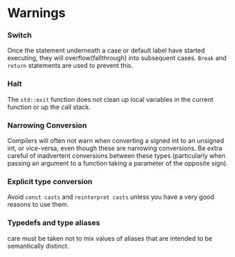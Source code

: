 # Warnings

### Switch

Once the statement underneath a case or default label have started executing, they will overflow(fallthrough) into subsequent cases. `Break` and `return` statements are used to prevent this.

### Halt

The `std::exit` function does not clean up local variables in the current function or up the call stack.

### Narrowing Conversion
Compilers will often not warn when converting a signed int to an unsigned int, or vice-versa, even though these are narrowing conversions. Be extra careful of inadvertent conversions between these types (particularly when passing an argument to a function taking a parameter of the opposite sign).

### Explicit type conversion
Avoid `const casts` and `reinterpret casts` unless you have a very good reasons to use them.

### Typedefs and type aliases
care must be taken not to mix values of aliases that are intended to be semantically distinct.
